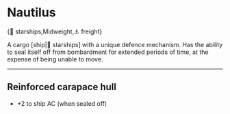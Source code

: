 # Nautilus

{🚀 starships,Midweight,⚓ freight}

A cargo [ship|🚀 starships] with a unique defence mechanism. Has the ability to seal itself off from bombardment for extended periods of time, at the expense of being unable to move.

---

## **Reinforced carapace hull**
- +2 to ship AC (when sealed off)
